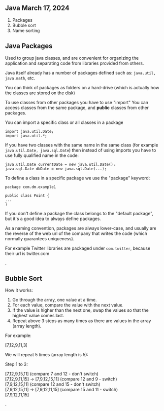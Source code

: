 ## Java March 17, 2024

1. Packages
2. Bubble sort
3. Name sorting

## Java Packages

Used to group java classes, and are convenient for organizing the application and separating
code from libraries provided from others.

Java itself already has a number of packages defined such as: `java.util, java.math`, etc.

You can think of packages as folders on a hard-drive (which is actually how the classes are
stored on the disk)

To use classes from other packages you have to use "import"
You can access classes from the same package, and **public** classes from other packages.

You can import a specific class or all classes in a package

```
import java.util.Date;
import java.util.*;
```

If you have two classes with the same name in the same class
(for example `java.util.Date, java.sql.Date`) then instead of using imports you have to
use fully qualified name in the code:

```
java.util.Date currentDate = new java.util.Date();
java.sql.Date dbDate = new java.sql.Date(...);
```

To define a class in a specific package we use the "package" keyword:

```
package com.dm.example1

public class Point {
...
}
```

If you don't define a package the class belongs to the "default package", but it's a good
idea to always define packages.

As a naming convention, packages are always lower-case, and usually are the reverse of the
web url of the company that writes the code (which normally guarantees uniqueness).

For example Twitter libraries are packaged under `com.twitter`, because their url is twitter.com

.  


## Bubble Sort

How it works:

1. Go through the array, one value at a time.
2. For each value, compare the value with the next value.
3. If the value is higher than the next one, swap the values so that the highest value comes last.
4. Repeat above 3 steps as many times as there are values in the array (array length).

For example:

[7,12,9,11,3]

We will repeat 5 times (array length is 5):

Step 1 to 3:

[7,12,9,15,11] (compare 7 and 12 - don't switch)  
[7,12,9,11,15] -> [7,9,12,15,11] (compare 12 and 9 - switch)  
[7,9,12,15,11] (compare 12 and 15 - don't switch)  
[7,9,12,15,11] -> [7,9,12,11,15] (compare 15 and 11 - switch)  
[7,9,12,11,15]  

.

